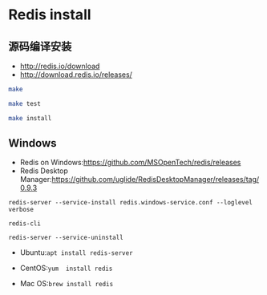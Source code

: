 # Redis install







## 源码编译安装

- http://redis.io/download
- http://download.redis.io/releases/

```sh
make

make test

make install
```

## Windows

- Redis on Windows:https://github.com/MSOpenTech/redis/releases
- Redis Desktop Manager:https://github.com/uglide/RedisDesktopManager/releases/tag/0.9.3

```
redis-server --service-install redis.windows-service.conf --loglevel verbose

redis-cli

redis-server --service-uninstall

```

- Ubuntu:`apt install redis-server`

- CentOS:`yum  install redis`

- Mac OS:`brew install redis`